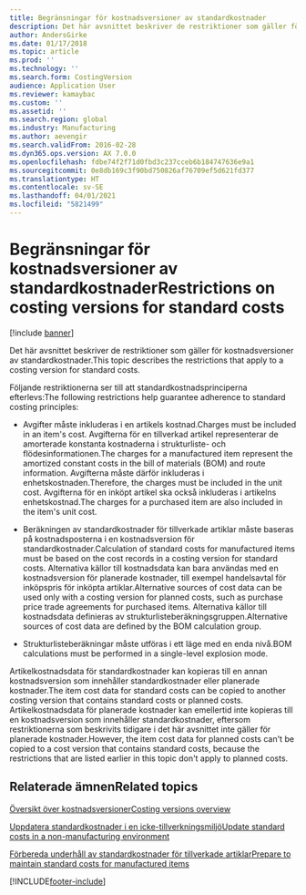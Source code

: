```yaml
---
title: Begränsningar för kostnadsversioner av standardkostnader
description: Det här avsnittet beskriver de restriktioner som gäller för kostnadsversioner av standardkostnader.
author: AndersGirke
ms.date: 01/17/2018
ms.topic: article
ms.prod: ''
ms.technology: ''
ms.search.form: CostingVersion
audience: Application User
ms.reviewer: kamaybac
ms.custom: ''
ms.assetid: ''
ms.search.region: global
ms.industry: Manufacturing
ms.author: aevengir
ms.search.validFrom: 2016-02-28
ms.dyn365.ops.version: AX 7.0.0
ms.openlocfilehash: fdbe74f2f71d0fbd3c237cceb6b184747636e9a1
ms.sourcegitcommit: 0e8db169c3f90bd750826af76709ef5d621fd377
ms.translationtype: HT
ms.contentlocale: sv-SE
ms.lasthandoff: 04/01/2021
ms.locfileid: "5821499"
---
```

#  <a name="restrictions-on-costing-versions-for-standard-costs"></a><span data-ttu-id="4dbb5-103">Begränsningar för kostnadsversioner av standardkostnader</span><span class="sxs-lookup"><span data-stu-id="4dbb5-103">Restrictions on costing versions for standard costs</span></span>

[!include [banner](../includes/banner.md)]

<span data-ttu-id="4dbb5-104">Det här avsnittet beskriver de restriktioner som gäller för kostnadsversioner av standardkostnader.</span><span class="sxs-lookup"><span data-stu-id="4dbb5-104">This topic describes the restrictions that apply to a costing version for standard costs.</span></span> 

<span data-ttu-id="4dbb5-105">Följande restriktionerna ser till att standardkostnadsprinciperna efterlevs:</span><span class="sxs-lookup"><span data-stu-id="4dbb5-105">The following restrictions help guarantee adherence to standard costing principles:</span></span>

-  <span data-ttu-id="4dbb5-106">Avgifter måste inkluderas i en artikels kostnad.</span><span class="sxs-lookup"><span data-stu-id="4dbb5-106">Charges must be included in an item's cost.</span></span> <span data-ttu-id="4dbb5-107">Avgifterna för en tillverkad artikel representerar de amorterade konstanta kostnaderna i strukturliste- och flödesinformationen.</span><span class="sxs-lookup"><span data-stu-id="4dbb5-107">The charges for a manufactured item represent the amortized constant costs in the bill of materials (BOM) and route information.</span></span> <span data-ttu-id="4dbb5-108">Avgifterna måste därför inkluderas i enhetskostnaden.</span><span class="sxs-lookup"><span data-stu-id="4dbb5-108">Therefore, the charges must be included in the unit cost.</span></span> <span data-ttu-id="4dbb5-109">Avgifterna för en inköpt artikel ska också inkluderas i artikelns enhetskostnad.</span><span class="sxs-lookup"><span data-stu-id="4dbb5-109">The charges for a purchased item are also included in the item's unit cost.</span></span>

-  <span data-ttu-id="4dbb5-110">Beräkningen av standardkostnader för tillverkade artiklar måste baseras på kostnadsposterna i en kostnadsversion för standardkostnader.</span><span class="sxs-lookup"><span data-stu-id="4dbb5-110">Calculation of standard costs for manufactured items must be based on the cost records in a costing version for standard costs.</span></span> <span data-ttu-id="4dbb5-111">Alternativa källor till kostnadsdata kan bara användas med en kostnadsversion för planerade kostnader, till exempel handelsavtal för inköpspris för inköpta artiklar.</span><span class="sxs-lookup"><span data-stu-id="4dbb5-111">Alternative sources of cost data can be used only with a costing version for planned costs, such as purchase price trade agreements for purchased items.</span></span> <span data-ttu-id="4dbb5-112">Alternativa källor till kostnadsdata definieras av strukturlisteberäkningsgruppen.</span><span class="sxs-lookup"><span data-stu-id="4dbb5-112">Alternative sources of cost data are defined by the BOM calculation group.</span></span>

-  <span data-ttu-id="4dbb5-113">Strukturlisteberäkningar måste utföras i ett läge med en enda nivå.</span><span class="sxs-lookup"><span data-stu-id="4dbb5-113">BOM calculations must be performed in a single-level explosion mode.</span></span>

<span data-ttu-id="4dbb5-114">Artikelkostnadsdata för standardkostnader kan kopieras till en annan kostnadsversion som innehåller standardkostnader eller planerade kostnader.</span><span class="sxs-lookup"><span data-stu-id="4dbb5-114">The item cost data for standard costs can be copied to another costing version that contains standard costs or planned costs.</span></span> <span data-ttu-id="4dbb5-115">Artikelkostnadsdata för planerade kostnader kan emellertid inte kopieras till en kostnadsversion som innehåller standardkostnader, eftersom restriktionerna som beskrivits tidigare i det här avsnittet inte gäller för planerade kostnader.</span><span class="sxs-lookup"><span data-stu-id="4dbb5-115">However, the item cost data for planned costs can't be copied to a cost version that contains standard costs, because the restrictions that are listed earlier in this topic don't apply to planned costs.</span></span>

<a name="related-topics"></a><span data-ttu-id="4dbb5-116">Relaterade ämnen</span><span class="sxs-lookup"><span data-stu-id="4dbb5-116">Related topics</span></span>
--------

[<span data-ttu-id="4dbb5-117">Översikt över kostnadsversioner</span><span class="sxs-lookup"><span data-stu-id="4dbb5-117">Costing versions overview</span></span>](costing-versions.md)

[<span data-ttu-id="4dbb5-118">Uppdatera standardkostnader i en icke-tillverkningsmiljö</span><span class="sxs-lookup"><span data-stu-id="4dbb5-118">Update standard costs in a non-manufacturing environment</span></span>](update-standard-costs-non-manufacturing-environment.md)

[<span data-ttu-id="4dbb5-119">Förbereda underhåll av standardkostnader för tillverkade artiklar</span><span class="sxs-lookup"><span data-stu-id="4dbb5-119">Prepare to maintain standard costs for manufactured items</span></span>](update-standard-costs-manufacturing-environment.md)



[!INCLUDE[footer-include](../../includes/footer-banner.md)]